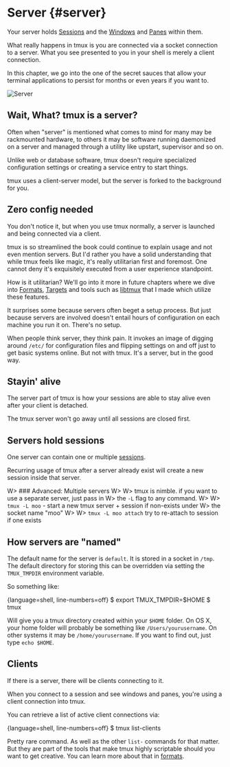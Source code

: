 # Server {#server} 

Your server holds [Sessions](#sessions) and the [Windows](#windows) and
[Panes](#panes) within them.

What really happens in tmux is you are connected via a socket connection to a
server. What you see presented to you in your shell is merely a client
connection.

In this chapter, we go into the one of the secret sauces that allow your
terminal applications to persist for months or even years if you want to.

![Server](images/info/server.png)

## Wait, What? tmux is a server?

Often when "server" is mentioned what comes to mind for many
may be rackmounted hardware, to others it may be software running
daemonized on a server and managed through a utility like upstart,
supervisor and so on.

Unlike web or database software, tmux doesn't require specialized
configuration settings or creating a service entry to start things.

tmux uses a client-server model, but the server is forked to the 
background for you.

## Zero config needed

You don't notice it, but when you use tmux normally, a server is launched and
being connected via a client.

tmux is so streamlined the book could continue to explain usage and not even
mention servers. But I'd rather you have a solid understanding that while tmux
feels like magic, it's really utilitarian first and foremost. One cannot deny
it's exquisitely executed from a user experience standpoint.

How is it utilitarian? We'll go into it more in future chapters where we dive
into [Formats](#formats), [Targets](#targets) and tools such as [libtmux](https://github.com/tony/libtmux)
that I made which utilize these features.

It surprises some because servers often beget a setup process. But just because
servers are involved doesn't entail hours of configuration on each machine you
run it on. There's no setup.

When people think server, they think pain. It invokes an image of digging
around `/etc/` for configuration files and flipping settings on and off just to
get basic systems online. But not with tmux. It's a server, but in the good way.

## Stayin' alive

The server part of tmux is how your sessions are able to stay alive even
after your client is detached.

The tmux server won't go away until all sessions are closed first.

## Servers hold sessions

One server can contain one or multiple [sessions](#sessions).

Recurring usage of tmux after a server already exist will create a new
session inside that server. 

W> ### Advanced: Multiple servers
W>
W> tmux is nimble. if you want to use a separate server, just pass in
W> the `-L` flag to any command.
W>
W> `tmux -L moo` - start a new tmux server + session if non-exists under
W> the socket name "moo"
W>
W> `tmux -L moo attach` try to re-attach to session if one exists

## How servers are "named"

The default name for the server is `default`. It is stored in a socket in
`/tmp`. The default directory for storing this can be overridden via setting
the `TMUX_TMPDIR` environment variable.

So something like:

{language=shell, line-numbers=off}
    $ export TMUX_TMPDIR=$HOME
    $ tmux

Will give you a tmux directory created within your `$HOME` folder. On OS X,
your home folder will probably be something like `/Users/yourusername`. On
other systems it may be `/home/yourusername`. If you want to find out, just type
`echo $HOME`.

## Clients

If there is a server, there will be clients connecting to it.

When you connect to a session and see windows and panes, you're using a client
connection into tmux.

You can retrieve a list of active client connections via:

{language=shell, line-numbers=off}
    $ tmux list-clients

Pretty rare command. As well as the other `list-` commands for that matter. But
they are part of the tools that make tmux highly scriptable should you want to
get creative. You can learn more about that in [formats](#formats).
